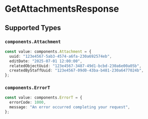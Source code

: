 # GetAttachmentsResponse


## Supported Types

### `components.Attachment`

```typescript
const value: components.Attachment = {
  uuid: "123e4567-5ab3-4574-a6fa-230a692574eb",
  editDate: "2025-07-01 12:00:00",
  relatedObjectUuid: "123e4567-3487-49d1-bcbd-230a6e00a05b",
  createdByStaffUuid: "123e4567-09d0-43ba-b481-230a6477024b",
};
```

### `components.ErrorT`

```typescript
const value: components.ErrorT = {
  errorCode: 1000,
  message: "An error occurred completing your request",
};
```

